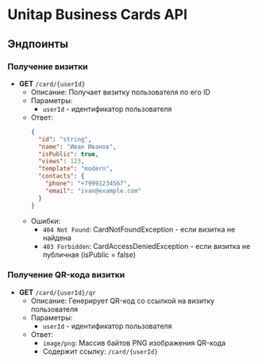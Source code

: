 # Unitap Business Cards API

## Эндпоинты

### Получение визитки
- **GET** `/card/{userId}`
    - Описание: Получает визитку пользователя по его ID
    - Параметры:
        - `userId` - идентификатор пользователя
    - Ответ:
      ```json
      {
        "id": "string",
        "name": "Иван Иванов",
        "isPublic": true,
        "views": 123,
        "template": "modern",
        "contacts": {
          "phone": "+79991234567",
          "email": "ivan@example.com"
        }
      }
      ```
    - Ошибки:
        - `404 Not Found`: CardNotFoundException - если визитка не найдена
        - `403 Forbidden`: CardAccessDeniedException - если визитка не публичная (isPublic = false)

### Получение QR-кода визитки
- **GET** `/card/{userId}/qr`
    - Описание: Генерирует QR-код со ссылкой на визитку пользователя
    - Параметры:
        - `userId` - идентификатор пользователя
    - Ответ:
        - `image/png`: Массив байтов PNG изображения QR-кода
        - Содержит ссылку: `/card/{userId}`